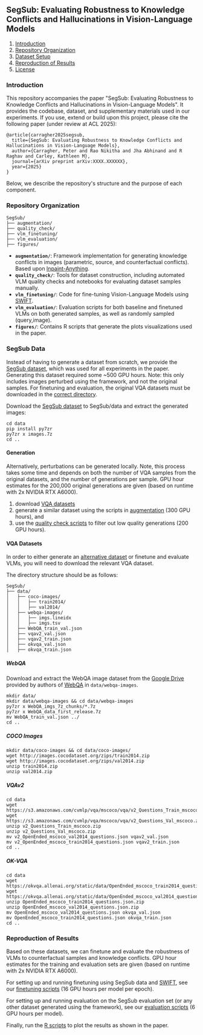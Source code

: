 ## SegSub: Evaluating Robustness to Knowledge Conflicts and Hallucinations in Vision-Language Models
1. [Introduction](#introduction)
2. [Repository Organization](#repository-organization)
3. [Dataset Setup](#SegSub-data)
4. [Reproduction of Results](#reproduction-of-results)
5. [License](#license)
<!-- 5. [Environment Setup](#environment-setup) -->


### Introduction

This repository accompanies the paper "SegSub: Evaluating Robustness to Knowledge Conflicts and Hallucinations in Vision-Language Models". It provides the codebase, dataset, and supplementary materials used in our experiments. If you use, extend or build upon this project, please cite the following paper (under review at ACL 2025):
```
@article{carragher2025segsub,
  title={SegSub: Evaluating Robustness to Knowledge Conflicts and Hallucinations in Vision-Language Models},
  author={Carragher, Peter and Rao Nikitha and Jha Abhinand and R Raghav and Carley, Kathleen M},
  journal={arXiv preprint arXiv:XXXX.XXXXXX},
  year={2025}
}
```
 Below, we describe the repository's structure and the purpose of each component.

### Repository Organization
```
SegSub/ 
├── augmentation/ 
├── quality_check/
├── vlm_finetuning/
├── vlm_evaluation/
├── figures/
```

- **`augmentation/`**: Framework implementation for generating knowledge conflicts in images (parametric, source, and counterfactual conflicts). Based upon [Inpaint-Anything](https://github.com/geekyutao/Inpaint-Anything?tab=readme-ov-file).
- **`quality_check/`**: Tools for dataset construction, including automated VLM quality checks and notebooks for evaluating dataset samples manually.
- **`vlm_finetuning/`**: Code for fine-tuning Vision-Language Models using [SWIFT](https://github.com/modelscope/ms-swift).
- **`vlm_evaluation/`**: Evaluation scripts for both baseline and finetuned VLMs on both generated samples, as well as randomly sampled (query,image).
- **`figures/`**: Contains R scripts that generate the plots visualizations used in the paper.

### SegSub Data
Instead of having to generate a dataset from scratch, we provide the [SegSub dataset](https://www.doi.org/10.1184/R1/28297076), which was used for all experiments in the paper. Generating this dataset required some ~500 GPU hours. Note: this only includes images perturbed using the framework, and not the original samples. For finetuning and evaluation, the original VQA datasets must be downloaded in the [correct directory](#vqa-datasets).

Download the [SegSub dataset](https://www.doi.org/10.1184/R1/28297076) to SegSub/data and extract the generated images:

```
cd data
pip install py7zr
py7zr x images.7z
cd ..
```

#### Generation
Alternatively, perturbations can be generated locally. Note, this process takes some time and depends on both the number of VQA samples from the original datasets, and the number of generations per sample. GPU hour estimates for the 200,000 original generations are given (based on runtime with 2x NVIDIA RTX A6000).

1. download [VQA datasets](#vqa-datasets)
2. generate a similar dataset using the scripts in [augmentation](augmentation/README.md) (300 GPU hours), and 
3. use the [quality check scripts](quality_check/README.md) to filter out low quality generations (200 GPU hours).

#### VQA Datasets
In order to either generate an [alternative dataset](#generation) or finetune and evaluate VLMs, you will need to download the relevant VQA dataset.

The directory structure should be as follows:
```
SegSub/
├── data/  
│   ├── coco-images/  
│   │   ├── train2014/  
│   │   ├── val2014/  
│   ├── webqa-images/  
│   │   ├── imgs.lineidx  
│   │   ├── imgs.tsv  
│   ├── WebQA_train_val.json  
│   ├── vqav2_val.json  
│   ├── vqav2_train.json  
│   ├── okvqa_val.json  
│   ├── okvqa_train.json  
```

##### WebQA
Download and extract the WebQA image dataset from the [Google Drive](https://drive.google.com/drive/folders/1ApfD-RzvJ79b-sLeBx1OaiPNUYauZdAZ) provided by authors of [WebQA](https://github.com/WebQnA/WebQA) in `data/webqa-images`.
```
mkdir data/
mkdir data/webqa-images && cd data/webqa-images
py7zr x WebQA_imgs_7z_chunks/*.7z
py7zr x WebQA_data_first_release.7z
mv WebQA_train_val.json ../
cd ..
```

##### COCO Images
```
mkdir data/coco-images && cd data/coco-images/
wget http://images.cocodataset.org/zips/train2014.zip
wget http://images.cocodataset.org/zips/val2014.zip
unzip train2014.zip
unzip val2014.zip
```

##### VQAv2
```
cd data
wget https://s3.amazonaws.com/cvmlp/vqa/mscoco/vqa/v2_Questions_Train_mscoco.zip
wget https://s3.amazonaws.com/cvmlp/vqa/mscoco/vqa/v2_Questions_Val_mscoco.zip
unzip v2_Questions_Train_mscoco.zip
unzip v2_Questions_Val_mscoco.zip
mv v2_OpenEnded_mscoco_val2014_questions.json vqav2_val.json
mv v2_OpenEnded_mscoco_train2014_questions.json vqav2_train.json
cd ..
```

##### OK-VQA
```
cd data 
wget https://okvqa.allenai.org/static/data/OpenEnded_mscoco_train2014_questions.json.zip
wget https://okvqa.allenai.org/static/data/OpenEnded_mscoco_val2014_questions.json.zip
unzip OpenEnded_mscoco_train2014_questions.json.zip
unzip OpenEnded_mscoco_val2014_questions.json.zip
mv OpenEnded_mscoco_val2014_questions.json okvqa_val.json
mv OpenEnded_mscoco_train2014_questions.json okvqa_train.json
cd ..
```

### Reproduction of Results
Based on these datasets, we can finetune and evaluate the robustness of VLMs to counterfactual samples and knowledge conflicts. GPU hour estimates for the training and evaluation sets are given (based on runtime with 2x NVIDIA RTX A6000).

For setting up and running finetuning using SegSub data and [SWIFT](https://github.com/modelscope/ms-swift), see our [finetuning scripts](vlm_finetuning/README.md) (16 GPU hours per model per epoch).

For setting up and running evaluation on the SegSub evaluation set (or any other dataset generated using the framework), see our [evaluation scripts](vlm_evaluation/README.md) (6 GPU hours per model).

Finally, run the [R scripts](figures/) to plot the results as shown in the paper.
<!-- ### Environment Setup

```
``` -->

